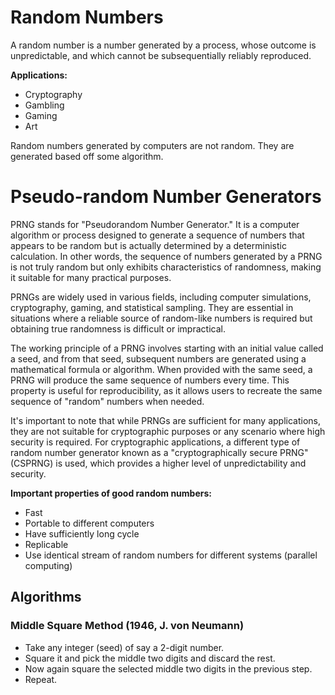 # Random Numbers

A random number is a number generated by a process, whose outcome is unpredictable, and which cannot be subsequentially reliably reproduced.

**Applications:** <br>
- Cryptography
- Gambling
- Gaming
- Art

Random numbers generated by computers are not random. They are generated based off some algorithm.

# Pseudo-random Number Generators

PRNG stands for "Pseudorandom Number Generator." It is a computer algorithm or process designed to generate a sequence of numbers that appears to be random but is actually determined by a deterministic calculation. In other words, the sequence of numbers generated by a PRNG is not truly random but only exhibits characteristics of randomness, making it suitable for many practical purposes.

PRNGs are widely used in various fields, including computer simulations, cryptography, gaming, and statistical sampling. They are essential in situations where a reliable source of random-like numbers is required but obtaining true randomness is difficult or impractical.

The working principle of a PRNG involves starting with an initial value called a seed, and from that seed, subsequent numbers are generated using a mathematical formula or algorithm. When provided with the same seed, a PRNG will produce the same sequence of numbers every time. This property is useful for reproducibility, as it allows users to recreate the same sequence of "random" numbers when needed.

It's important to note that while PRNGs are sufficient for many applications, they are not suitable for cryptographic purposes or any scenario where high security is required. For cryptographic applications, a different type of random number generator known as a "cryptographically secure PRNG" (CSPRNG) is used, which provides a higher level of unpredictability and security.

**Important properties of good random numbers:** <br>
- Fast
- Portable to different computers
- Have sufficiently long cycle
- Replicable
- Use identical stream of random numbers for different systems (parallel computing)

## Algorithms

### **Middle Square Method (1946, J. von Neumann)**

- Take any integer (seed) of say a 2-digit number.
- Square it and pick the middle two digits and discard the rest.
- Now again square the selected middle two digits in the previous step.
- Repeat.